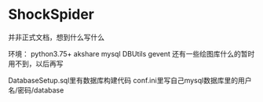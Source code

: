 # ShockSpider
并非正式文档，想到什么写什么

环境：
python3.75+
akshare
mysql
DBUtils
gevent
还有一些绘图库什么的暂时用不到，以后再写

DatabaseSetup.sql里有数据库构建代码
conf.ini里写自己mysql数据库里的用户名/密码/database
